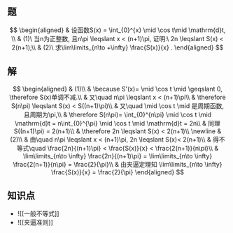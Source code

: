 ## 题

$$
\begin{aligned}
	& 设函数S(x) = \int_{0}^{x} \mid \cos t\mid \mathrm{d}t, \\
	& (1)\ 当n为正整数, 且n\pi \leqslant x < (n+1)\pi, 证明:\ 2n \leqslant S(x) < 2(n+1);\\
	& (2)\ 求\lim\limits_{n\to +\infty} \frac{S(x)}{x} .
\end{aligned}
$$

## 解

$$
\begin{aligned}
	& (1)\\
	& \because S'(x)= \mid \cos t \mid \geqslant 0, \therefore S(x)单调不减.\\
	& 又\quad n\pi \leqslant x < (n+1)\pi\\
	& \therefore S(n\pi) \leqslant S(x) < S((n+1)\pi)\\
	& 又\quad \mid \cos t \mid 是周期函数, 且周期为\pi,\\
	& \therefore S(n\pi)= \int_{0}^{n\pi} \mid \cos t \mid \mathrm{d}t
	= n\int_{0}^{\pi} \mid \cos t \mid \mathrm{d}t = 2n\\
	& 同理S((n+1)\pi) = 2(n+1)\\
	& \therefore 2n \leqslant S(x) < 2(n+1)\\
	\newline
	& (2)\\
	& 由\quad n\pi \leqslant x < (n+1)\pi, 2n \leqslant S(x)< 2(n+1)\\
	& 得不等式\quad \frac{2n}{(n+1)\pi} < \frac{S(x)}{x} < \frac{2(n+1)}{n\pi}\\
	& \lim\limits_{n\to \infty} \frac{2n}{(n+1)\pi} = \lim\limits_{n\to \infty} \frac{2(n+1)}{n\pi} = \frac{2}{\pi}\\
	& 由夹逼定理知 \lim\limits_{n\to \infty} \frac{S(x)}{x} = \frac{2}{\pi}
\end{aligned}
$$

## 知识点
- ![[一般不等式]]
- ![[夹逼准则]]
